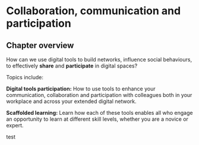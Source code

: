 # Collaboration, communication and participation

## Chapter overview

How can we use digital tools to build networks, influence social behaviours, to effectively **share** and **participate** in digital spaces?  

Topics include: 
 
**Digital tools participation:** How to use tools to enhance your communication, collaboration and participation with colleagues both in your workplace and across your extended digital network. 
 
**Scaffolded learning:** Learn how each of these tools enables all who engage an opportunity to learn at different skill levels, whether you are a novice or expert.

test
